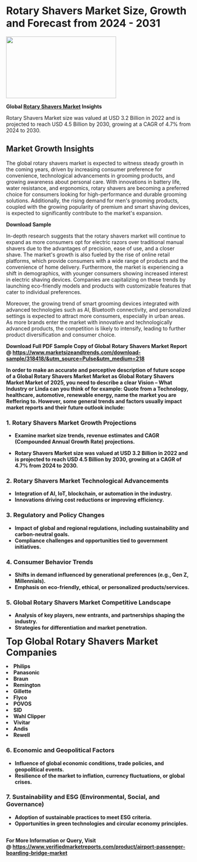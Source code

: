 <H1>Rotary Shavers Market Size, Growth and Forecast from 2024 - 2031</H1><img class="aligncenter size-medium wp-image-584254" src="https://thirdeyenews.in/wp-content/uploads/2024/09/Global-Market-Research-300x168.jpeg" alt="" width="300" height="168" /><p><strong>Global&nbsp;<a href="https://www.marketsizeandtrends.com/download-sample/318418/&amp;utm_source=Pulse&amp;utm_medium=218">Rotary Shavers Market</a> Insights</strong></p><p>Rotary Shavers Market size was valued at USD 3.2 Billion in 2022 and is projected to reach USD 4.5 Billion by 2030, growing at a CAGR of 4.7% from 2024 to 2030.</p><p><h2>Market Growth Insights</h2> <p>The global rotary shavers market is expected to witness steady growth in the coming years, driven by increasing consumer preference for convenience, technological advancements in grooming products, and growing awareness about personal care. With innovations in battery life, water resistance, and ergonomics, rotary shavers are becoming a preferred choice for consumers looking for high-performance and durable grooming solutions. Additionally, the rising demand for men's grooming products, coupled with the growing popularity of premium and smart shaving devices, is expected to significantly contribute to the market's expansion.</p> <p><strong>Download Sample</strong></p> <p>In-depth research suggests that the rotary shavers market will continue to expand as more consumers opt for electric razors over traditional manual shavers due to the advantages of precision, ease of use, and a closer shave. The market's growth is also fueled by the rise of online retail platforms, which provide consumers with a wide range of products and the convenience of home delivery. Furthermore, the market is experiencing a shift in demographics, with younger consumers showing increased interest in electric shaving devices. Companies are capitalizing on these trends by launching eco-friendly models and products with customizable features that cater to individual preferences.</p> <p>Moreover, the growing trend of smart grooming devices integrated with advanced technologies such as AI, Bluetooth connectivity, and personalized settings is expected to attract more consumers, especially in urban areas. As more brands enter the market with innovative and technologically advanced products, the competition is likely to intensify, leading to further product diversification and consumer choice.</p> <p><strong></p><p><span class=""><strong>Download Full PDF Sample Copy of Global Rotary Shavers Market Report</strong> @ <a href="https://www.marketsizeandtrends.com/download-sample/318418/&amp;utm_source=Pulse&amp;utm_medium=218" target="_blank">https://www.marketsizeandtrends.com/download-sample/318418/&amp;utm_source=Pulse&amp;utm_medium=218</a></span></p><p>In order to make an accurate and perceptive description of future scope of a Global&nbsp;Rotary Shavers Market Market as Global&nbsp;Rotary Shavers Market Market of 2025, you need to describe a clear Vision &ndash; What Industry or Linda can you think of for example: Quote from a Technology, healthcare, automotive, renewable energy, name the market you are Reffering to. However, some general trends and factors usually impact market reports and their future outlook include:</p><h3>1.&nbsp;<strong>Rotary Shavers Market Growth Projections</strong></h3><ul><li>Examine market size trends, revenue estimates and CAGR (Compounded Annual Growth Rate) projections.</li><li><p>Rotary Shavers Market size was valued at USD 3.2 Billion in 2022 and is projected to reach USD 4.5 Billion by 2030, growing at a CAGR of 4.7% from 2024 to 2030.</p></li></ul><h3>2.&nbsp;<strong>Rotary Shavers Market Technological Advancements</strong></h3><ul><li>Integration of AI, IoT, blockchain, or automation in the industry.</li><li>Innovations driving cost reductions or improving efficiency.</li></ul><h3>3.&nbsp;<strong>Regulatory and Policy Changes</strong></h3><ul><li>Impact of global and regional regulations, including sustainability and carbon-neutral goals.</li><li>Compliance challenges and opportunities tied to government initiatives.</li></ul><h3>4.&nbsp;<strong>Consumer Behavior Trends</strong></h3><ul><li>Shifts in demand influenced by generational preferences (e.g., Gen Z, Millennials).</li><li>Emphasis on eco-friendly, ethical, or personalized products/services.</li></ul><h3>5.&nbsp;<strong>Global Rotary Shavers Market Competitive Landscape</strong></h3><ul><li>Analysis of key players, new entrants, and partnerships shaping the industry.</li><li>Strategies for differentiation and market penetration.</li></ul><p data-pm-slice="1 1 []"><span style="color: inherit; font-family: inherit; font-size: 25px;">Top Global Rotary Shavers Market Companies</span></p><div class="" data-test-id=""><p><li>Philips</li><li> Panasonic</li><li> Braun</li><li> Remington</li><li> Gillette</li><li> Flyco</li><li> POVOS</li><li> SID</li><li> Wahl Clipper</li><li> Vivitar</li><li> Andis</li><li> Rewell</li></p></div><h3>6.&nbsp;<strong>Economic and Geopolitical Factors</strong></h3><ul><li>Influence of global economic conditions, trade policies, and geopolitical events.</li><li>Resilience of the market to inflation, currency fluctuations, or global crises.</li></ul><h3>7.&nbsp;<strong>Sustainability and ESG (Environmental, Social, and Governance)</strong></h3><ul><li>Adoption of sustainable practices to meet ESG criteria.</li><li>Opportunities in green technologies and circular economy principles.</li></ul><h2><strong style="font-size: 14px;">For More Information or Query, Visit @&nbsp;</strong><a style="background-color: #ffffff; font-size: 14px;" href="https://www.marketsizeandtrends.com/report/rotary-shavers-market/" target="_blank">https://www.verifiedmarketreports.com/product/airport-passenger-boarding-bridge-market</a></h2>
